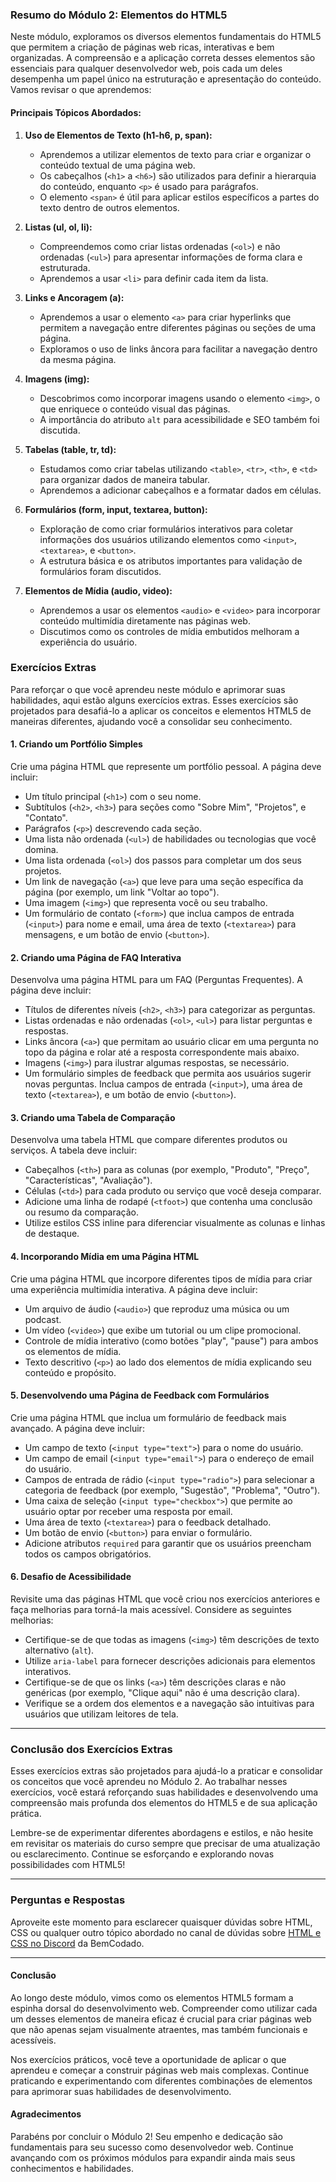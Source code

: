 ### Resumo do Módulo 2: Elementos do HTML5

Neste módulo, exploramos os diversos elementos fundamentais do HTML5 que permitem a criação de páginas web ricas, interativas e bem organizadas. A compreensão e a aplicação correta desses elementos são essenciais para qualquer desenvolvedor web, pois cada um deles desempenha um papel único na estruturação e apresentação do conteúdo. Vamos revisar o que aprendemos:

#### Principais Tópicos Abordados:

1. **Uso de Elementos de Texto (h1-h6, p, span):**  
   - Aprendemos a utilizar elementos de texto para criar e organizar o conteúdo textual de uma página web.
   - Os cabeçalhos (`<h1>` a `<h6>`) são utilizados para definir a hierarquia do conteúdo, enquanto `<p>` é usado para parágrafos.
   - O elemento `<span>` é útil para aplicar estilos específicos a partes do texto dentro de outros elementos.

2. **Listas (ul, ol, li):**  
   - Compreendemos como criar listas ordenadas (`<ol>`) e não ordenadas (`<ul>`) para apresentar informações de forma clara e estruturada.
   - Aprendemos a usar `<li>` para definir cada item da lista.

3. **Links e Ancoragem (a):**  
   - Aprendemos a usar o elemento `<a>` para criar hyperlinks que permitem a navegação entre diferentes páginas ou seções de uma página.
   - Exploramos o uso de links âncora para facilitar a navegação dentro da mesma página.

4. **Imagens (img):**  
   - Descobrimos como incorporar imagens usando o elemento `<img>`, o que enriquece o conteúdo visual das páginas.
   - A importância do atributo `alt` para acessibilidade e SEO também foi discutida.

5. **Tabelas (table, tr, td):**  
   - Estudamos como criar tabelas utilizando `<table>`, `<tr>`, `<th>`, e `<td>` para organizar dados de maneira tabular.
   - Aprendemos a adicionar cabeçalhos e a formatar dados em células.

6. **Formulários (form, input, textarea, button):**  
   - Exploração de como criar formulários interativos para coletar informações dos usuários utilizando elementos como `<input>`, `<textarea>`, e `<button>`.
   - A estrutura básica e os atributos importantes para validação de formulários foram discutidos.

7. **Elementos de Mídia (audio, video):**  
   - Aprendemos a usar os elementos `<audio>` e `<video>` para incorporar conteúdo multimídia diretamente nas páginas web.
   - Discutimos como os controles de mídia embutidos melhoram a experiência do usuário.

### Exercícios Extras

Para reforçar o que você aprendeu neste módulo e aprimorar suas habilidades, aqui estão alguns exercícios extras. Esses exercícios são projetados para desafiá-lo a aplicar os conceitos e elementos HTML5 de maneiras diferentes, ajudando você a consolidar seu conhecimento.
#### 1. Criando um Portfólio Simples

Crie uma página HTML que represente um portfólio pessoal. A página deve incluir:

- Um título principal (`<h1>`) com o seu nome.
- Subtítulos (`<h2>`, `<h3>`) para seções como "Sobre Mim", "Projetos", e "Contato".
- Parágrafos (`<p>`) descrevendo cada seção.
- Uma lista não ordenada (`<ul>`) de habilidades ou tecnologias que você domina.
- Uma lista ordenada (`<ol>`) dos passos para completar um dos seus projetos.
- Um link de navegação (`<a>`) que leve para uma seção específica da página (por exemplo, um link "Voltar ao topo").
- Uma imagem (`<img>`) que representa você ou seu trabalho.
- Um formulário de contato (`<form>`) que inclua campos de entrada (`<input>`) para nome e email, uma área de texto (`<textarea>`) para mensagens, e um botão de envio (`<button>`).
#### 2. Criando uma Página de FAQ Interativa

Desenvolva uma página HTML para um FAQ (Perguntas Frequentes). A página deve incluir:

- Títulos de diferentes níveis (`<h2>`, `<h3>`) para categorizar as perguntas.
- Listas ordenadas e não ordenadas (`<ol>`, `<ul>`) para listar perguntas e respostas.
- Links âncora (`<a>`) que permitam ao usuário clicar em uma pergunta no topo da página e rolar até a resposta correspondente mais abaixo.
- Imagens (`<img>`) para ilustrar algumas respostas, se necessário.
- Um formulário simples de feedback que permita aos usuários sugerir novas perguntas. Inclua campos de entrada (`<input>`), uma área de texto (`<textarea>`), e um botão de envio (`<button>`).
#### 3. Criando uma Tabela de Comparação

Desenvolva uma tabela HTML que compare diferentes produtos ou serviços. A tabela deve incluir:

- Cabeçalhos (`<th>`) para as colunas (por exemplo, "Produto", "Preço", "Características", "Avaliação").
- Células (`<td>`) para cada produto ou serviço que você deseja comparar.
- Adicione uma linha de rodapé (`<tfoot>`) que contenha uma conclusão ou resumo da comparação.
- Utilize estilos CSS inline para diferenciar visualmente as colunas e linhas de destaque.
#### 4. Incorporando Mídia em uma Página HTML

Crie uma página HTML que incorpore diferentes tipos de mídia para criar uma experiência multimídia interativa. A página deve incluir:

- Um arquivo de áudio (`<audio>`) que reproduz uma música ou um podcast.
- Um vídeo (`<video>`) que exibe um tutorial ou um clipe promocional.
- Controle de mídia interativo (como botões "play", "pause") para ambos os elementos de mídia.
- Texto descritivo (`<p>`) ao lado dos elementos de mídia explicando seu conteúdo e propósito.
#### 5. Desenvolvendo uma Página de Feedback com Formulários

Crie uma página HTML que inclua um formulário de feedback mais avançado. A página deve incluir:

- Um campo de texto (`<input type="text">`) para o nome do usuário.
- Um campo de email (`<input type="email">`) para o endereço de email do usuário.
- Campos de entrada de rádio (`<input type="radio">`) para selecionar a categoria de feedback (por exemplo, "Sugestão", "Problema", "Outro").
- Uma caixa de seleção (`<input type="checkbox">`) que permite ao usuário optar por receber uma resposta por email.
- Uma área de texto (`<textarea>`) para o feedback detalhado.
- Um botão de envio (`<button>`) para enviar o formulário.
- Adicione atributos `required` para garantir que os usuários preencham todos os campos obrigatórios.
#### 6. Desafio de Acessibilidade

Revisite uma das páginas HTML que você criou nos exercícios anteriores e faça melhorias para torná-la mais acessível. Considere as seguintes melhorias:

- Certifique-se de que todas as imagens (`<img>`) têm descrições de texto alternativo (`alt`).
- Utilize `aria-label` para fornecer descrições adicionais para elementos interativos.
- Certifique-se de que os links (`<a>`) têm descrições claras e não genéricas (por exemplo, "Clique aqui" não é uma descrição clara).
- Verifique se a ordem dos elementos e a navegação são intuitivas para usuários que utilizam leitores de tela.

---
### Conclusão dos Exercícios Extras

Esses exercícios extras são projetados para ajudá-lo a praticar e consolidar os conceitos que você aprendeu no Módulo 2. Ao trabalhar nesses exercícios, você estará reforçando suas habilidades e desenvolvendo uma compreensão mais profunda dos elementos do HTML5 e de sua aplicação prática.

Lembre-se de experimentar diferentes abordagens e estilos, e não hesite em revisitar os materiais do curso sempre que precisar de uma atualização ou esclarecimento. Continue se esforçando e explorando novas possibilidades com HTML5!

---

### Perguntas e Respostas

Aproveite este momento para esclarecer quaisquer dúvidas sobre HTML, CSS ou qualquer outro tópico abordado no canal de dúvidas sobre [HTML e CSS no Discord](https://discord.com/channels/1224468395462754345/1224469321921859694) da BemCodado.

---

#### Conclusão

Ao longo deste módulo, vimos como os elementos HTML5 formam a espinha dorsal do desenvolvimento web. Compreender como utilizar cada um desses elementos de maneira eficaz é crucial para criar páginas web que não apenas sejam visualmente atraentes, mas também funcionais e acessíveis. 

Nos exercícios práticos, você teve a oportunidade de aplicar o que aprendeu e começar a construir páginas web mais complexas. Continue praticando e experimentando com diferentes combinações de elementos para aprimorar suas habilidades de desenvolvimento.
#### Agradecimentos

Parabéns por concluir o Módulo 2! Seu empenho e dedicação são fundamentais para seu sucesso como desenvolvedor web. Continue avançando com os próximos módulos para expandir ainda mais seus conhecimentos e habilidades.
